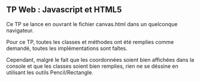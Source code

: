 ## TP Web : Javascript et HTML5

Ce TP se lance en ouvrant le fichier canvas.html dans un quelconque navigateur.

Pour ce TP, toutes les classes et méthodes ont été remplies comme demandé, toutes les implémentations sont faîtes.

Cependant, malgré le fait que les coordonnées soient bien affichées dans la console et que les classes soient bien remplies,
rien ne se déssine en utilisant les outils Pencil/Rectangle.
